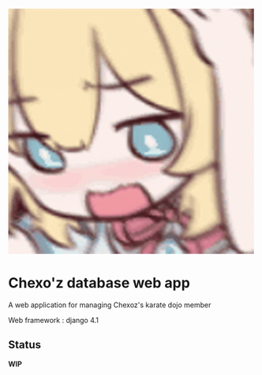 <p>
    <img src="assets/406ceaf8b409a4f3e1bacef2cd084592.gif">
</p>

# Chexo'z database web app
A web application for managing Chexoz's karate dojo member

Web framework : django 4.1

## Status
<b>WIP</b>

